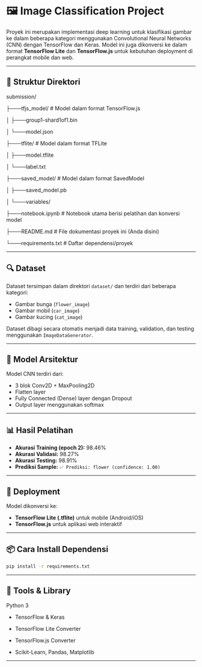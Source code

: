 # 🖼️ Image Classification Project

Proyek ini merupakan implementasi deep learning untuk klasifikasi gambar ke dalam beberapa kategori menggunakan Convolutional Neural Networks (CNN) dengan TensorFlow dan Keras. Model ini juga dikonversi ke dalam format **TensorFlow Lite** dan **TensorFlow.js** untuk kebutuhan deployment di perangkat mobile dan web.

---

## 📁 Struktur Direktori

submission/

├───tfjs_model/ # Model dalam format TensorFlow.js

│ ├───group1-shard1of1.bin

│ └───model.json

├───tflite/ # Model dalam format TFLite

│ ├───model.tflite

│ └───label.txt

├───saved_model/ # Model dalam format SavedModel

│ ├───saved_model.pb

│ └───variables/

├───notebook.ipynb # Notebook utama berisi pelatihan dan konversi model

├───README.md # File dokumentasi proyek ini (Anda disini)

└───requirements.txt # Daftar dependensi/proyek

---

## 🔍 Dataset

Dataset tersimpan dalam direktori `dataset/` dan terdiri dari beberapa kategori:
- Gambar bunga (`flower_image`)
- Gambar mobil (`car_image`)
- Gambar kucing (`cat_image`)

Dataset dibagi secara otomatis menjadi data training, validation, dan testing menggunakan `ImageDataGenerator`.

---

## 🧠 Model Arsitektur

Model CNN terdiri dari:
- 3 blok Conv2D + MaxPooling2D
- Flatten layer
- Fully Connected (Dense) layer dengan Dropout
- Output layer menggunakan softmax

---

## 📊 Hasil Pelatihan

- **Akurasi Training (epoch 2):** 98.46%
- **Akurasi Validasi:** 98.27%
- **Akurasi Testing:** 98.91%
- **Prediksi Sample:** `✅ Prediksi: flower (confidence: 1.00)`

---

## 🚀 Deployment

Model dikonversi ke:
- **TensorFlow Lite (.tflite)** untuk mobile (Android/iOS)
- **TensorFlow.js** untuk aplikasi web interaktif

---

## 📦 Cara Install Dependensi

```bash
pip install -r requirements.txt

```
--- 

## 🤖 Tools & Library
Python 3

- TensorFlow & Keras

- TensorFlow Lite Converter

- TensorFlow.js Converter

- Scikit-Learn, Pandas, Matplotlib

---
